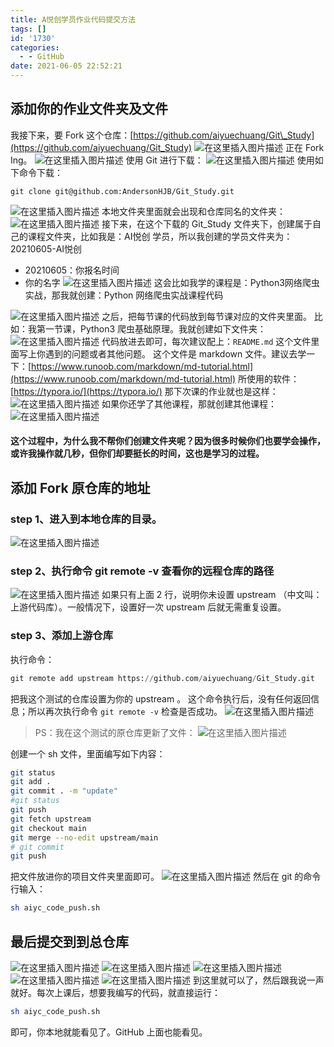 ```yaml
---
title: A悦创学员作业代码提交方法
tags: []
id: '1730'
categories:
  - - GitHub
date: 2021-06-05 22:52:21
---
```


## 添加你的作业文件夹及文件

我接下来，要 Fork 这个仓库：[https://github.com/aiyuechuang/Git\_Study](https://github.com/aiyuechuang/Git_Study) ![在这里插入图片描述](https://img-blog.csdnimg.cn/20210605180800261.png?x-oss-process=image/watermark,type_ZmFuZ3poZW5naGVpdGk,shadow_10,text_aHR0cHM6Ly9ibG9nLmNzZG4ubmV0L3FxXzMzMjU0NzY2,size_16,color_FFFFFF,t_70) 正在 Fork Ing。 ![在这里插入图片描述](https://img-blog.csdnimg.cn/20210605180858404.png?x-oss-process=image/watermark,type_ZmFuZ3poZW5naGVpdGk,shadow_10,text_aHR0cHM6Ly9ibG9nLmNzZG4ubmV0L3FxXzMzMjU0NzY2,size_16,color_FFFFFF,t_70) 使用 Git 进行下载： ![在这里插入图片描述](https://img-blog.csdnimg.cn/20210605180944360.png?x-oss-process=image/watermark,type_ZmFuZ3poZW5naGVpdGk,shadow_10,text_aHR0cHM6Ly9ibG9nLmNzZG4ubmV0L3FxXzMzMjU0NzY2,size_16,color_FFFFFF,t_70) 使用如下命令下载：

```git
git clone git@github.com:AndersonHJB/Git_Study.git
```

![在这里插入图片描述](https://img-blog.csdnimg.cn/20210605181155450.png?x-oss-process=image/watermark,type_ZmFuZ3poZW5naGVpdGk,shadow_10,text_aHR0cHM6Ly9ibG9nLmNzZG4ubmV0L3FxXzMzMjU0NzY2,size_16,color_FFFFFF,t_70) 本地文件夹里面就会出现和仓库同名的文件夹： ![在这里插入图片描述](https://img-blog.csdnimg.cn/20210605181329769.png?x-oss-process=image/watermark,type_ZmFuZ3poZW5naGVpdGk,shadow_10,text_aHR0cHM6Ly9ibG9nLmNzZG4ubmV0L3FxXzMzMjU0NzY2,size_16,color_FFFFFF,t_70) 接下来，在这个下载的 Git\_Study 文件夹下，创建属于自己的课程文件夹，比如我是：AI悦创 学员，所以我创建的学员文件夹为：20210605-AI悦创

*   20210605：你报名时间
*   你的名字 ![在这里插入图片描述](https://img-blog.csdnimg.cn/20210605210007859.png?x-oss-process=image/watermark,type_ZmFuZ3poZW5naGVpdGk,shadow_10,text_aHR0cHM6Ly9ibG9nLmNzZG4ubmV0L3FxXzMzMjU0NzY2,size_16,color_FFFFFF,t_70) 这会比如我学的课程是：Python3网络爬虫实战，那我就创建：Python 网络爬虫实战课程代码

![在这里插入图片描述](https://img-blog.csdnimg.cn/20210605210229645.png?x-oss-process=image/watermark,type_ZmFuZ3poZW5naGVpdGk,shadow_10,text_aHR0cHM6Ly9ibG9nLmNzZG4ubmV0L3FxXzMzMjU0NzY2,size_16,color_FFFFFF,t_70) 之后，把每节课的代码放到每节课对应的文件夹里面。 比如：我第一节课，Python3 爬虫基础原理。我就创建如下文件夹： ![在这里插入图片描述](https://img-blog.csdnimg.cn/20210605210754590.png?x-oss-process=image/watermark,type_ZmFuZ3poZW5naGVpdGk,shadow_10,text_aHR0cHM6Ly9ibG9nLmNzZG4ubmV0L3FxXzMzMjU0NzY2,size_16,color_FFFFFF,t_70) 代码放进去即可，每次建议配上：`README.md` 这个文件里面写上你遇到的问题或者其他问题。 这个文件是 markdown 文件。建议去学一下：[https://www.runoob.com/markdown/md-tutorial.html](https://www.runoob.com/markdown/md-tutorial.html) 所使用的软件：[https://typora.io/](https://typora.io/) 那下次课的作业就也是这样： ![在这里插入图片描述](https://img-blog.csdnimg.cn/2021060521162619.png?x-oss-process=image/watermark,type_ZmFuZ3poZW5naGVpdGk,shadow_10,text_aHR0cHM6Ly9ibG9nLmNzZG4ubmV0L3FxXzMzMjU0NzY2,size_16,color_FFFFFF,t_70) 如果你还学了其他课程，那就创建其他课程： ![在这里插入图片描述](https://img-blog.csdnimg.cn/20210605211723490.png?x-oss-process=image/watermark,type_ZmFuZ3poZW5naGVpdGk,shadow_10,text_aHR0cHM6Ly9ibG9nLmNzZG4ubmV0L3FxXzMzMjU0NzY2,size_16,color_FFFFFF,t_70)

#### 这个过程中，为什么我不帮你们创建文件夹呢？因为很多时候你们也要学会操作，或许我操作就几秒，但你们却要挺长的时间，这也是学习的过程。

## 添加 Fork 原仓库的地址

### step 1、进入到本地仓库的目录。

![在这里插入图片描述](https://img-blog.csdnimg.cn/20210605212903483.png)

### step 2、执行命令 git remote -v 查看你的远程仓库的路径

![在这里插入图片描述](https://img-blog.csdnimg.cn/20210605213008117.png) 如果只有上面 2 行，说明你未设置 upstream （中文叫：上游代码库）。一般情况下，设置好一次 upstream 后就无需重复设置。

### step 3、添加上游仓库

执行命令：

```python
git remote add upstream https://github.com/aiyuechuang/Git_Study.git
```

把我这个测试的仓库设置为你的 upstream 。 这个命令执行后，没有任何返回信息；所以再次执行命令 `git remote -v` 检查是否成功。 ![在这里插入图片描述](https://img-blog.csdnimg.cn/20210605213530314.png?x-oss-process=image/watermark,type_ZmFuZ3poZW5naGVpdGk,shadow_10,text_aHR0cHM6Ly9ibG9nLmNzZG4ubmV0L3FxXzMzMjU0NzY2,size_16,color_FFFFFF,t_70)

> PS：我在这个测试的原仓库更新了文件： ![在这里插入图片描述](https://img-blog.csdnimg.cn/20210605214150277.png?x-oss-process=image/watermark,type_ZmFuZ3poZW5naGVpdGk,shadow_10,text_aHR0cHM6Ly9ibG9nLmNzZG4ubmV0L3FxXzMzMjU0NzY2,size_16,color_FFFFFF,t_70)

创建一个 sh 文件，里面编写如下内容：

```sh
git status
git add .
git commit . -m "update"
#git status
git push
git fetch upstream
git checkout main
git merge --no-edit upstream/main
# git commit
git push
```

把文件放进你的项目文件夹里面即可。 ![在这里插入图片描述](https://img-blog.csdnimg.cn/20210605224611806.png?x-oss-process=image/watermark,type_ZmFuZ3poZW5naGVpdGk,shadow_10,text_aHR0cHM6Ly9ibG9nLmNzZG4ubmV0L3FxXzMzMjU0NzY2,size_16,color_FFFFFF,t_70) 然后在 git 的命令行输入：

```sh
sh aiyc_code_push.sh
```

## 最后提交到到总仓库

![在这里插入图片描述](https://img-blog.csdnimg.cn/20210605224814718.png?x-oss-process=image/watermark,type_ZmFuZ3poZW5naGVpdGk,shadow_10,text_aHR0cHM6Ly9ibG9nLmNzZG4ubmV0L3FxXzMzMjU0NzY2,size_16,color_FFFFFF,t_70) ![在这里插入图片描述](https://img-blog.csdnimg.cn/20210605224839187.png?x-oss-process=image/watermark,type_ZmFuZ3poZW5naGVpdGk,shadow_10,text_aHR0cHM6Ly9ibG9nLmNzZG4ubmV0L3FxXzMzMjU0NzY2,size_16,color_FFFFFF,t_70) ![在这里插入图片描述](https://img-blog.csdnimg.cn/20210605224850292.png?x-oss-process=image/watermark,type_ZmFuZ3poZW5naGVpdGk,shadow_10,text_aHR0cHM6Ly9ibG9nLmNzZG4ubmV0L3FxXzMzMjU0NzY2,size_16,color_FFFFFF,t_70) ![在这里插入图片描述](https://img-blog.csdnimg.cn/20210605225031533.png?x-oss-process=image/watermark,type_ZmFuZ3poZW5naGVpdGk,shadow_10,text_aHR0cHM6Ly9ibG9nLmNzZG4ubmV0L3FxXzMzMjU0NzY2,size_16,color_FFFFFF,t_70) ![在这里插入图片描述](https://img-blog.csdnimg.cn/20210605225046191.png?x-oss-process=image/watermark,type_ZmFuZ3poZW5naGVpdGk,shadow_10,text_aHR0cHM6Ly9ibG9nLmNzZG4ubmV0L3FxXzMzMjU0NzY2,size_16,color_FFFFFF,t_70) 到这里就可以了，然后跟我说一声就好。每次上课后，想要我编写的代码，就直接运行：

```sh
sh aiyc_code_push.sh
```

即可，你本地就能看见了。GitHub 上面也能看见。